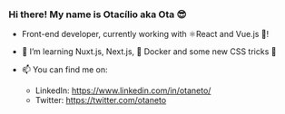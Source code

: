 ### Hi there! My name is Otacílio aka Ota 😎

- Front-end developer, currently working with ⚛React and Vue.js 💚!

- 🌱 I’m learning Nuxt.js, Next.js, 🐋 Docker and some new CSS tricks 🎩

- 📫 You can find me on:
  - LinkedIn: https://www.linkedin.com/in/otaneto/
  - Twitter: https://twitter.com/otaneto

